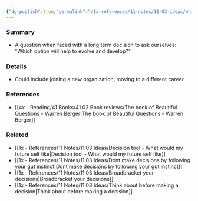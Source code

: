 ```yaml
---
{"dg-publish":true,"permalink":"/1x-references/11-notes/11-03-ideas/which-option-will-help-me-to-develop/","title":"Which option will help me to develop","noteIcon":""}
---
```



### Summary
- A question when faced with a long term decision to ask ourselves: "Which option will help to evolve and develop?"

### Details
- Could include joining a new organization, moving to a different career

### References
- [[4x - Reading/41 Books/41.02 Book reviews/The book of Beautiful Questions - Warren Berger\|The book of Beautiful Questions - Warren Berger]]

### Related
- [[1x - References/11 Notes/11.03 Ideas/Decision tool - What would my future self like\|Decision tool - What would my future self like]]
- [[1x - References/11 Notes/11.03 Ideas/Dont make decisions by following your gut instinct\|Dont make decisions by following your gut instinct]]
- [[1x - References/11 Notes/11.03 Ideas/Broadbracket your decisions\|Broadbracket your decisions]]
- [[1x - References/11 Notes/11.03 Ideas/Think about before making a decision\|Think about before making a decision]]